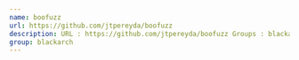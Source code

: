 ```yaml
---
name: boofuzz
url: https://github.com/jtpereyda/boofuzz
description: URL : https://github.com/jtpereyda/boofuzz Groups : blackarch blackarch-fuzzer
group: blackarch
---
```

